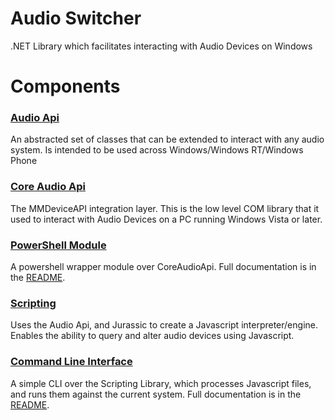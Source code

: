 Audio Switcher
=============

.NET Library which facilitates interacting with Audio Devices on Windows


Components
======


### [Audio Api](AudioSwitcher.AudioApi)

An abstracted set of classes that can be extended to interact with any audio system. Is intended to be used across Windows/Windows RT/Windows Phone

### [Core Audio Api](AudioSwitcher.AudioApi.CoreAudio)

The MMDeviceAPI integration layer. This is the low level COM library that it used to interact with Audio Devices on a PC running Windows Vista or later.


### [PowerShell Module](https://github.com/xenolightning/AudioSwitcher.PowerShell)

A powershell wrapper module over CoreAudioApi.
Full documentation is in the [README](AudioSwitcher.PowerShell.CoreAudio/README.md).


### [Scripting](AudioSwitcher.Scripting)

Uses the Audio Api, and Jurassic to create a Javascript interpreter/engine. Enables the ability to query and alter audio devices using Javascript.


### [Command Line Interface](Samples/AudioSwitcher.CLI)

A simple CLI over the Scripting Library, which processes Javascript files, and runs them against the current system. Full documentation is in the [README](Samples/AudioSwitcher.CLI/README.md).
